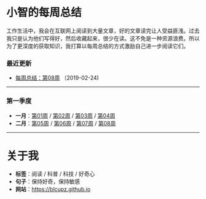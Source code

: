 # 小智的每周总结
工作生活中，我会在互联网上阅读到大量文章，好的文章读完让人受益匪浅。过去我只是认为他们写得好，然后收藏起来，很少在读。这不免是一种资源浪费。所以为了更深度的获取知识，我打算以每周总结的方式激励自己进一步阅读它们。


### 最近更新

* [每周总结：第08周](weekly/week_08.md)  （2019-02-24)

---

### 第一季度


* **一月**：[第01周](weekly/week_01.md) / [第02周](weekly/week_02.md) / [第03周](weekly/week_03.md) / [第04周](weekly/week_04.md)
* **二月**：[第05周](weekly/week_05.md) / [第06周](weekly/week_06.md) / [第07周](weekly/week_07.md) / [第08周](weekly/week_08.md)

---
# 关于我
* **标签**：阅读 / 科普 / 科技 / 好奇心
* **句子**：保持好奇，保持敏感
* **网站**：https://blcupz.github.io
